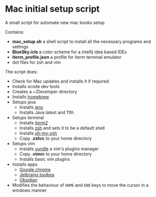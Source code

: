 # Mac initial setup script

A small script for automate new mac books setup

Contains:
 - **mac_setup.sh** a shell script to install all the necessary programs and settings
 - **BlueSky.icls** a color scheme for a intellij idea based IDEs
 - **iterm_profile.json** a profile for iterm terminal emulator
 - dot files for zsh and vim

 The script does:
 - Check for Mac updates and installs it if required
 - Installs xcode dev tools
 - Creates a ~/Developer directory
 - Installs [homebrew](https://brew.sh/)
 - Setups java 
    - Installs [jenv](https://www.jenv.be/)
    - Installs Java latest and 11th
 - Setups terminal
    - Installs [iterm2](https://iterm2.com/)
    - Installs [zsh](https://www.zsh.org/) and sets it to be a default shell
    - Installs [oh-my-zsh](https://ohmyz.sh/)
    - Copy **.zshrc** to your home directory
 - Setups vim
    - Installs [vundle](https://github.com/VundleVim/Vundle.vim) a vim's plugins manager
    - Copy **.vimrc** to your home directory
    - Installs basic vim plugins
 - Installs apps
    - [Google chrome](https://www.google.com/chrome/)
    - [Jetbrains toolbox](https://www.jetbrains.com/toolbox-app/)
    - [Obsidian](https://obsidian.md/)
 - Modifies the behaviour of `HOME` and `END` keys to move the cursor in a windows manner

